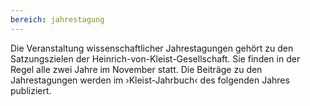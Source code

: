 ```yaml
---
bereich: jahrestagung
---
```

Die Veranstaltung wissenschaftlicher Jahrestagungen gehört zu den Satzungszielen der Heinrich-von-Kleist-Gesellschaft. Sie finden in der Regel alle zwei Jahre im November statt. Die Beiträge zu den Jahrestagungen werden im ›Kleist-Jahrbuch‹ des folgenden Jahres publiziert.